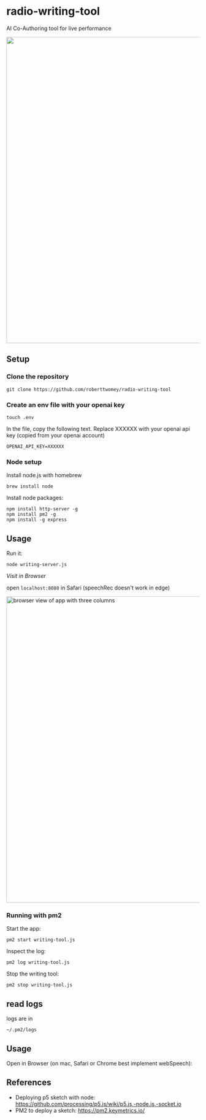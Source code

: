 # radio-writing-tool
AI Co-Authoring tool for live performance

<img src="https://github.com/roberttwomey/radio-writing-tool/assets/1598545/18170df0-b995-4de0-b2aa-fe152d1d0c72" width=800>

## Setup

### Clone the repository

```git clone https://github.com/roberttwomey/radio-writing-tool```

### Create an env file with your openai key

```
touch .env
```

In the file, copy the following text. Replace XXXXXX with your openai api key (copied from your openai account)

```
OPENAI_API_KEY=XXXXXX
```

### Node setup

Install node.js with homebrew
```
brew install node
```

Install node packages:
```
npm install http-server -g
npm install pm2 -g
npm install -g express
```

## Usage
Run it: 
```
node writing-server.js
``` 

*Visit in Browser*

open `localhost:8080` in Safari (speechRec doesn't work in edge)

<img width="800" alt="browser view of app with three columns" src="https://github.com/roberttwomey/radio-writing-tool/assets/1598545/cca785e4-cf63-4efc-a529-e0c34f678498">

### Running with pm2

Start the app:
```
pm2 start writing-tool.js
```

Inspect the log:
```
pm2 log writing-tool.js
```

Stop the writing tool:
```
pm2 stop writing-tool.js
```

## read logs

logs are in 
```
~/.pm2/logs
```

## Usage

Open in Browser (on mac, Safari or Chrome best implement webSpeech):


## References
- Deploying p5 sketch with node: https://github.com/processing/p5.js/wiki/p5.js,-node.js,-socket.io
- PM2 to deploy a sketch: https://pm2.keymetrics.io/

